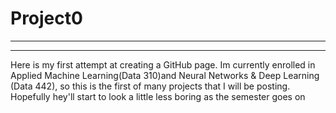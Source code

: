 # Project0 

-----------
-----------

Here is my first attempt at creating a GitHub page. Im currently enrolled in Applied Machine Learning(Data 310)and Neural Networks & Deep Learning (Data 442), so this is the first of many projects that I will be posting. Hopefully hey'll start to look a little less boring as the semester goes on
